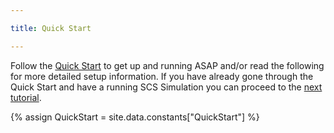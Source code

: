 ```yaml
---

title: Quick Start

---
```


Follow the [Quick Start] to get up and running ASAP and/or read the following for more detailed setup information.  If you have already gone through the Quick Start and have a running SCS Simulation you can proceed to the [next tutorial](/documentation/01-scs/00-tutorials/01-running-a-simulation).
 
 {% assign QuickStart = site.data.constants["QuickStart"] %}
 
 [Quick Start]: {{QuickStart.url}}
